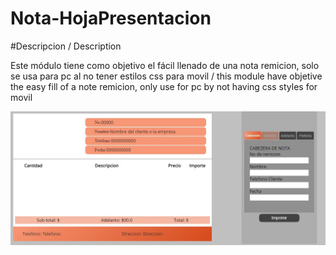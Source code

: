 # Nota-HojaPresentacion
#Descripcion / Description

Este módulo tiene como objetivo el fácil llenado de una nota remicion, solo se usa para pc al no tener estilos css para movil /
this module have objetive the easy fill of a note remicion, only use for pc by not having css styles for movil

![Ejemplo de la app](https://github.com/requiem108/Nota-HojaPresentacion/blob/master/App/img/example.jpg)
